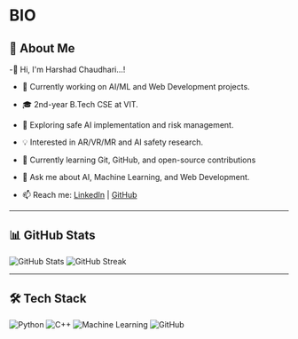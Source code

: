 # BIO

## 🚀 About Me
-👋 Hi, I'm Harshad Chaudhari...!
- 🔭 Currently working on AI/ML and Web Development projects.
- 🎓 2nd-year B.Tech CSE at VIT.
- 🌱 Exploring safe AI implementation and risk management.
- 💡 Interested in AR/VR/MR and AI safety research.
- 🌱 Currently learning Git, GitHub, and open-source contributions
- 💬 Ask me about AI, Machine Learning, and Web Development.


- 📫 Reach me: [LinkedIn](https://www.linkedin.com/in/your-profile) | [GitHub](https://github.com/your-username)  

---
## 📊 GitHub Stats
![GitHub Stats](https://github-readme-stats.vercel.app/api?username=your-username&show_icons=true&theme=dark)
![GitHub Streak](https://github-readme-streak-stats.herokuapp.com/?user=your-username&theme=dark)

---
## 🛠️ Tech Stack
![Python](https://img.shields.io/badge/Python-3776AB?style=for-the-badge&logo=python&logoColor=white)
![C++](https://img.shields.io/badge/C++-00599C?style=for-the-badge&logo=cplusplus&logoColor=white)
![Machine Learning](https://img.shields.io/badge/Machine_Learning-F7DF1E?style=for-the-badge&logo=tensorflow&logoColor=black)
![GitHub](https://img.shields.io/badge/GitHub-181717?style=for-the-badge&logo=github)
